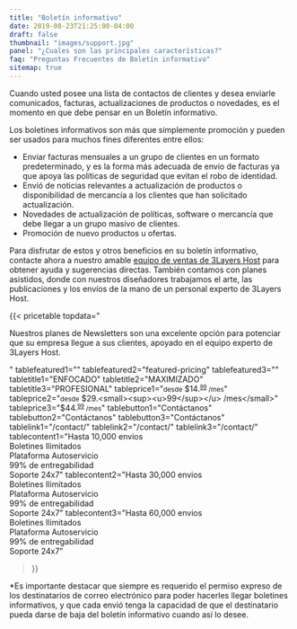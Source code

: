 ```yaml
---
title: "Boletín informativo"
date: 2019-08-23T21:25:00-04:00
draft: false
thumbnail: "images/support.jpg"
panel: "¿Cuales son las principales características?"
faq: "Preguntas Frecuentes de Boletín informativo"
sitemap: true
---
```


Cuando usted posee una lista de contactos de clientes y desea enviarle comunicados, facturas, actualizaciones de productos o novedades, es el momento en que debe pensar en un Boletín informativo.

Los boletines informativos son más que simplemente promoción y pueden ser usados para muchos fines diferentes entre ellos:

* Enviar facturas mensuales a un grupo de clientes en un formato predeterminado, y es la forma más adecuada de envio de facturas ya que apoya las políticas de seguridad que evitan el robo de identidad.
* Envió de noticias relevantes a actualización de productos o disponibilidad de mercancía a los clientes que han solicitado actualización.
* Novedades de actualización de políticas, software o mercancía que debe llegar a un grupo masivo de clientes.
* Promoción de nuevo productos u ofertas.

Para disfrutar de estos y otros beneficios en su boletín informativo, contacte ahora a nuestro amable [equipo de ventas de 3Layers Host](https://3layers.host/contact/) para obtener ayuda y sugerencias directas. También contamos con planes asistidos, donde con nuestros diseñadores trabajamos el arte, las publicaciones y los envíos de la mano de un personal experto de 3Layers Host. 

{{< pricetable 
topdata="<p>Nuestros planes de Newsletters son una excelente opción para potenciar que su empresa llegue a sus clientes, apoyado en el equipo experto de 3Layers Host.</p>"
tablefeatured1="" tablefeatured2="featured-pricing" tablefeatured3="" 
tabletitle1="ENFOCADO" tabletitle2="MAXIMIZADO" tabletitle3="PROFESIONAL" 
tableprice1="<small>desde</small> $14.<small><sup><u>99</sup></u> /mes</small>" tableprice2="<small>desde</small> $29.<small><sup><u>99</sup></u> /mes</small>" tableprice3="$44.<small><sup><u>99</sup></u> /mes</small>"
tablebutton1="Contáctanos" tablebutton2="Contáctanos" tablebutton3="Contáctanos" 
tablelink1="/contact/" tablelink2="/contact/" tablelink3="/contact/" 
tablecontent1="Hasta 10,000 envios<br>Boletines Ilimitados<br>Plataforma Autoservicio<br>99% de entregabilidad <br>Soporte 24x7"
tablecontent2="Hasta 30,000 envios<br>Boletines Ilimitados<br>Plataforma Autoservicio<br>99% de entregabilidad <br>Soporte 24x7"
tablecontent3="Hasta 60,000 envios<br>Boletines Ilimitados<br>Plataforma Autoservicio<br>99% de entregabilidad <br>Soporte 24x7"

 >}}

*Es importante destacar que siempre es requerido el permiso expreso de los destinatarios de correo electrónico para poder hacerles llegar boletines informativos, y que cada envió tenga la capacidad de que el destinatario pueda darse de baja del boletín informativo cuando así lo desee.